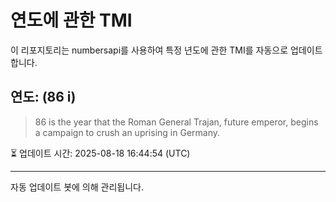 
# 연도에 관한 TMI

이 리포지토리는 numbersapi를 사용하여 특정 년도에 관한 TMI를 자동으로 업데이트합니다.

## 연도: (86 i)
> 86 is the year that the Roman General Trajan, future emperor, begins a campaign to crush an uprising in Germany.

⏳ 업데이트 시간: 2025-08-18 16:44:54 (UTC)

---
자동 업데이트 봇에 의해 관리됩니다.

